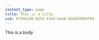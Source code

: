 ```yaml
---
content_type: page
title: This is a title
uid: 9f45b190-b554-4fbd-bee8-b50483969f0d
---
```

This is a body